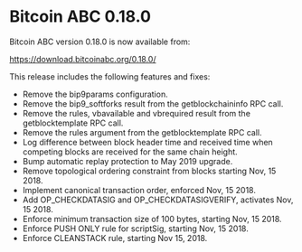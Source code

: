 Bitcoin ABC 0.18.0
==================

Bitcoin ABC version 0.18.0 is now available from:

  <https://download.bitcoinabc.org/0.18.0/>

This release includes the following features and fixes:

 - Remove the bip9params configuration.
 - Remove the bip9_softforks result from the getblockchaininfo RPC call.
 - Remove the rules, vbavailable and vbrequired result from the
   getblocktemplate RPC call.
 - Remove the rules argument from the getblocktemplate RPC call.
 - Log difference between block header time and received time when competing
   blocks are received for the same chain height.
 - Bump automatic replay protection to May 2019 upgrade.
 - Remove topological ordering constraint from blocks starting Nov, 15 2018.
 - Implement canonical transaction order, enforced Nov, 15 2018.
 - Add OP_CHECKDATASIG and OP_CHECKDATASIGVERIFY, activates Nov, 15 2018.
 - Enforce minimum transaction size of 100 bytes, starting Nov, 15 2018.
 - Enforce PUSH ONLY rule for scriptSig, starting Nov, 15 2018.
 - Enforce CLEANSTACK rule, starting Nov 15, 2018.

